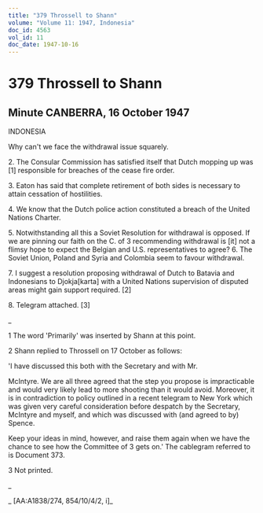 ```yaml
---
title: "379 Throssell to Shann"
volume: "Volume 11: 1947, Indonesia"
doc_id: 4563
vol_id: 11
doc_date: 1947-10-16
---
```


# 379 Throssell to Shann

## Minute CANBERRA, 16 October 1947

INDONESIA

Why can't we face the withdrawal issue squarely.

2\. The Consular Commission has satisfied itself that Dutch mopping up was [1] responsible for breaches of the cease fire order.

3\. Eaton has said that complete retirement of both sides is necessary to attain cessation of hostilities.

4\. We know that the Dutch police action constituted a breach of the United Nations Charter.

5\. Notwithstanding all this a Soviet Resolution for withdrawal is opposed. If we are pinning our faith on the C. of 3 recommending withdrawal is [it] not a flimsy hope to expect the Belgian and U.S. representatives to agree? 6. The Soviet Union, Poland and Syria and Colombia seem to favour withdrawal.

7\. I suggest a resolution proposing withdrawal of Dutch to Batavia and Indonesians to Djokja[karta] with a United Nations supervision of disputed areas might gain support required. [2]

8\. Telegram attached. [3]

_

1 The word 'Primarily' was inserted by Shann at this point.

2 Shann replied to Throssell on 17 October as follows:

'I have discussed this both with the Secretary and with Mr.

McIntyre. We are all three agreed that the step you propose is impracticable and would very likely lead to more shooting than it would avoid. Moreover, it is in contradiction to policy outlined in a recent telegram to New York which was given very careful consideration before despatch by the Secretary, McIntyre and myself, and which was discussed with (and agreed to by) Spence.

Keep your ideas in mind, however, and raise them again when we have the chance to see how the Committee of 3 gets on.' The cablegram referred to is Document 373.

3 Not printed.

_

_ [AA:A1838/274, 854/10/4/2, i]_
